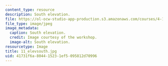 ```yaml
---
content_type: resource
description: South elevation.
file: https://ol-ocw-studio-app-production.s3.amazonaws.com/courses/4-170-ecuador-workshop-fall-2006/41731f6a804415231ef5095812d70996_11_elevsouth.jpg
file_type: image/jpeg
image_metadata:
  caption: South elevation.
  credit: Image courtesy of the workshop.
  image-alt: South elevation.
resourcetype: Image
title: 11_elevsouth.jpg
uid: 41731f6a-8044-1523-1ef5-095812d70996
---
```

